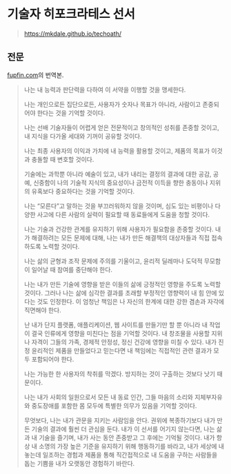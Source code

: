 # 기술자 히포크라테스 선서

> https://mkdale.github.io/techoath/

## 전문

[fupfin.com](https://blog.fupfin.com/?p=188)의 번역본.

> 나는 내 능력과 판단력을 다하여 이 서약을 이행할 것을 맹세한다.
>
> 나는 개인으로든 집단으로든, 사용자가 숫자나 목표가 아니라, 사람이고 존중되어야 한다는 것을 기억할 것이다.
>
> 나는 선배 기술자들이 어렵게 얻은 전문적이고 창의적인 성취를 존중할 것이고, 내 지식을 다가올 세대와 기꺼이 공유할 것이다.
>
> 나는 최종 사용자의 이익과 가치에 내 능력을 활용할 것이고, 제품의 목표가 이것과 충돌할 때 변호할 것이다.
>
> 기술에는 과학뿐 아니라 예술이 있고, 내가 내리는 결정의 결과에 대한 공감, 공예, 신중함이 나의 기술적 지식의 중요성이나 금전적 이득을 향한 충동이나 지위의 유혹보다 중요하다는 것을 기억할 것이다.
>
> 나는 “모른다”고 말하는 것을 부끄러워하지 않을 것이며, 심도 있는 비평이나 다양한 사고에 다른 사람의 실력이 필요할 때 동료들에게 도움을 청할 것이다.
>
> 나는 기술과 건강한 관계를 유지하기 위해 사용자가 필요함을 존중할 것이다. 내가 해결하려는 모든 문제에 대해, 나는 내가 만든 해결책의 대상자들과 직접 접속하도록 노력할 것이다.
>
> 나는 삶의 균형과 조작 문제에 주의를 기울이고, 윤리적 딜레마나 도덕적 무모함이 일어날 때 참여를 중단해야 한다.
>
> 나는 내가 만든 기술에 영향을 받은 이들의 삶에 긍정적인 영향을 주도록 노력할 것이다. 그러나 나는 삶에 심각한 결과를 초래할 부정적인 영향력이 내 힘 안에 있다는 것도 인정한다. 이 엄청난 책임은 나 자신의 한계에 대한 강한 겸손과 자각에 직면해야 한다.
>
> 난 내가 단지 플랫폼, 애플리케이션, 웹 사이트를 만들기만 할 뿐 아니라 내 작업이 결국 인류에게 영향을 미친다는 점을 기억할 것이다. 내 창조물을 사용할 지위나 자격이 그들의 가족, 경제적 안정성, 정신 건강에 영향을 미칠 수 있다. 내가 진정 윤리적인 제품을 만들었다고 믿는다면 내 책임에는 직접적인 관련 결과가 모두 포함되어야 한다.
>
> 나는 가능한 한 사용자의 착취를 막겠다. 방지하는 것이 구출하는 것보다 낫기 때문이다.
>
> 나는 내가 사회의 일원으로서 모든 내 동료 인간, 그들 마음의 소리와 지체부자유와 중도장애를 포함한 몸 모두에 특별한 의무가 있음을 기억할 것이다.
>
> 무엇보다, 나는 내가 관문을 지키는 사람임을 안다. 권위에 복종하기보다 내가 만든 기술의 결과에 훨씬 더 관심을 둔다. 내가 이 선서를 어기지 않는다면, 나는 삶과 내 기술을 즐기며, 내가 사는 동안 존중받고 그 후에는 기억될 것이다. 내가 항상 내 소명의 가장 높은 기준을 유지하기 위해 행동하기를 바라고, 내가 세상에 내놓는데 일조하는 경험과 제품을 통해 직간접적으로 내 도움을 구하는 사람들을 돕는 기쁨을 내가 오랫동안 경험하기 바란다.
